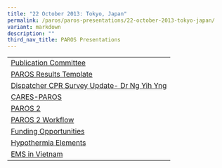 ```yaml
---
title: "22 October 2013: Tokyo, Japan"
permalink: /paros/paros-presentations/22-october-2013-tokyo-japan/
variant: markdown
description: ""
third_nav_title: PAROS Presentations
---
```

<table>
   <tbody>
      <tr>
         <td><a target="_blank" href="/files/PAROS%20Presentations/22%20October%202013:%20Tokyo,%20Japan/1__Publication_Committee_2.pdf">Publication Committee</a></td>
      </tr>
      <tr>
         <td><a target="_blank" href="/files/PAROS%20Presentations/22%20October%202013:%20Tokyo,%20Japan/2_Data_Template.pdf">PAROS Results Template</a></td>
      </tr>
      <tr>
         <td><a target="_blank" href="/files/PAROS%20Presentations/22%20October%202013:%20Tokyo,%20Japan/4_PAROS_update_on_Dispatcher_CPR_survey_yy.pdf">Dispatcher CPR Survey Update- Dr Ng Yih Yng</a></td>
      </tr>
      <tr>
         <td><a target="_blank" href="/files/PAROS%20Presentations/22%20October%202013:%20Tokyo,%20Japan/3_CARES_PAROS_Update_Tokyo_Final.pdf">CARES-PAROS</a></td>
      </tr>
      <tr>
         <td><a target="_blank" href="/files/PAROS%20Presentations/22%20October%202013:%20Tokyo,%20Japan/5__PAROS_Phase_2.pdf">PAROS 2</a></td>
      </tr>
      <tr>
         <td><a target="_blank" href="/files/PAROS%20Presentations/22%20October%202013:%20Tokyo,%20Japan/6_PAROS2_Workflow.pdf">PAROS 2 Workflow</a></td>
      </tr>
      <tr>
         <td><a target="_blank" href="/files/PAROS%20Presentations/22%20October%202013:%20Tokyo,%20Japan/5_1__Funding_Opportunities_Tokyo_2013.pdf">Funding Opportunities</a></td>
      </tr>
      <tr>
         <td><a target="_blank" href="/files/PAROS%20Presentations/22%20October%202013:%20Tokyo,%20Japan/8_Hypothermia_Elements_Tokyo_Meeting.pdf">Hypothermia Elements</a></td>
      </tr>
      <tr>
         <td><a target="_blank" href="/files/PAROS%20Presentations/22%20October%202013:%20Tokyo,%20Japan/9_STATUS_OF_EMERGENCY_SYSTEM_Prof_Dat_Anh.pdf">EMS in Vietnam</a></td>
      </tr>
   </tbody>
</table>